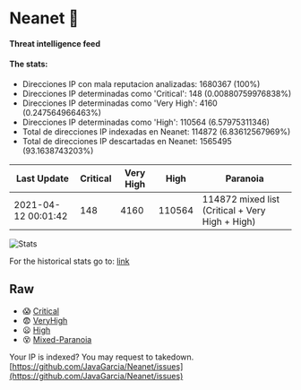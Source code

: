 # Neanet :hocho:
#### Threat intelligence feed
#### The stats:

- Direcciones IP con mala reputacion analizadas: 1680367 (100%)
- Direcciones IP determinadas como 'Critical':  148 (0.00880759976838%)
- Direcciones IP determinadas como 'Very High':  4160 (0.247564966463%)
- Direcciones IP determinadas como 'High':  110564 (6.57975311346)
- Total de direcciones IP indexadas en Neanet:  114872 (6.83612567969%)
- Total de direcciones IP descartadas en Neanet:  1565495 (93.1638743203%)

| Last Update | Critical | Very High | High | Paranoia |
| --- | --- | --- | --- | --- |
| 2021-04-12 00:01:42 | 148 | 4160 | 110564 | 114872 mixed list (Critical + Very High + High)|

![Stats](https://docs.google.com/spreadsheets/d/e/2PACX-1vSnaNMIXVabIpDJjufMlzH7poXnshF3mgd8Is1g9ytUEzVsP5my4Trn8f-xkoLLQ38xpL3HtmUexLo6/pubchart?oid=501124687&format=image)

For the historical stats go to: [link](/stats.csv)
## Raw
- :scream: [Critical](https://raw.githubusercontent.com/JavaGarcia/Neanet/master/blacklists/neanet_critical.txt)
- :fearful: [VeryHigh](https://raw.githubusercontent.com/JavaGarcia/Neanet/master/blacklists/neanet_veryHigh.txtt)
- :frowning: [High](https://raw.githubusercontent.com/JavaGarcia/Neanet/master/blacklists/neanet_high.txt)
- :dizzy_face: [Mixed-Paranoia](https://raw.githubusercontent.com/JavaGarcia/Neanet/master/blacklists/neanet_all.txt)


Your IP is indexed? You may request to takedown. [https://github.com/JavaGarcia/Neanet/issues](https://github.com/JavaGarcia/Neanet/issues)






















































































































































































































































































































































































































































































































































































































































































































































































































































































































































































































































































































































































































































































































































































































































































































































































































































































































































































































































































































































































































































































































































































































































































































































































































































































































































































































































































































































































































































































































































































































































































































































































































































































































































































































































































































































































































































































































































































































































































































































































































































































































































































































































































































































































































































































































































































































































































































































































































































































































































































































































































































































































































































































































































































































































































































































































































































































































































